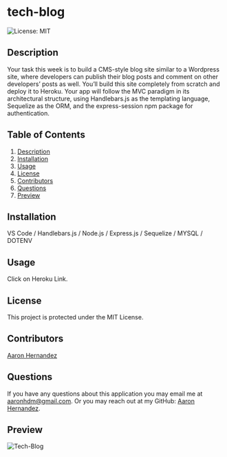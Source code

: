 # tech-blog
  ![License: MIT](https://img.shields.io/badge/License-MIT-yellow.svg)
  
  ## Description
  
  Your task this week is to build a CMS-style blog site similar to a Wordpress site, where developers can publish their blog posts and comment on other developers’ posts as well. You’ll build this site completely from scratch and deploy it to Heroku. Your app will follow the MVC paradigm in its architectural structure, using Handlebars.js as the templating language, Sequelize as the ORM, and the express-session npm package for authentication.
  
  ## Table of Contents
  
  1. [Description](#description)
  2. [Installation](#installation)
  3. [Usage](#usage)
  4. [License](#license)
  5. [Contributors](#contributors)
  6. [Questions](#questions)
  7. [Preview](#preview)
  
  
  ## Installation
  
  VS Code / Handlebars.js / Node.js / Express.js / Sequelize / MYSQL / DOTENV
  
  ## Usage
  
  Click on Heroku Link.
  
  ## License
  This project is protected under the MIT License.
  
  ## Contributors
  
  [Aaron Hernandez](https://github.com/aaronhdm)
  
  ## Questions
  
  If you have any questions about this application you may email me at aaronhdm@gmail.com.
  Or you may reach out at my GitHub: [Aaron Hernandez](https://github.com/aaronhdm).
  
  ## Preview
  
  ![Tech-Blog](https://user-images.githubusercontent.com/107087837/187364416-fc351f2f-43cd-47dd-a0bb-b94c6c5b1ea3.png)

